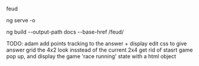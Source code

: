 feud

ng serve -o

ng build --output-path docs --base-href /feud/

TODO: adam
add points tracking to the answer + display
edit css to give answer grid the 4x2 look insstead of the current 2x4
get rid of stasrt game pop up, and display the game 'race running' state with a html object